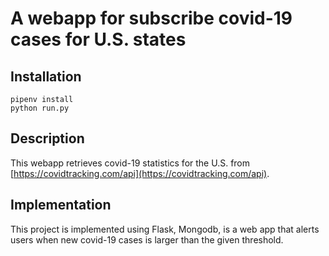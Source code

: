 # A webapp for subscribe covid-19 cases for U.S. states

## Installation

```
pipenv install
python run.py
```

## Description

This webapp retrieves covid-19 statistics for the U.S. from [https://covidtracking.com/api](https://covidtracking.com/api). 

## Implementation

This project is implemented using Flask, Mongodb, is a web app that alerts users when new covid-19 cases is larger than the given threshold.
